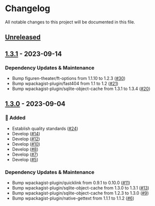 # Changelog

All notable changes to this project will be documented in this file.

## [Unreleased](https://github.com/figuren-theater/ft-performance/compare/1.3.1...HEAD)

## [1.3.1](https://github.com/figuren-theater/ft-performance/compare/1.3.0...1.3.1) - 2023-09-14

### Dependency Updates & Maintenance

- Bump figuren-theater/ft-options from 1.1.10 to 1.2.3 ([#30](https://github.com/figuren-theater/ft-performance/pull/30))
- Bump wpackagist-plugin/fast404 from 1.1 to 1.2 ([#21](https://github.com/figuren-theater/ft-performance/pull/21))
- Bump wpackagist-plugin/sqlite-object-cache from 1.3.1 to 1.3.4 ([#20](https://github.com/figuren-theater/ft-performance/pull/20))

## [1.3.0](https://github.com/figuren-theater/ft-performance/compare/1.2.6...1.3.0) - 2023-09-04

### 🚀 Added

- Establish quality standards ([#24](https://github.com/figuren-theater/ft-performance/pull/24))
- Develop ([#14](https://github.com/figuren-theater/ft-performance/pull/14))
- Develop ([#12](https://github.com/figuren-theater/ft-performance/pull/12))
- Develop ([#10](https://github.com/figuren-theater/ft-performance/pull/10))
- Develop ([#8](https://github.com/figuren-theater/ft-performance/pull/8))
- Develop ([#7](https://github.com/figuren-theater/ft-performance/pull/7))
- Develop ([#5](https://github.com/figuren-theater/ft-performance/pull/5))

### Dependency Updates & Maintenance

- Bump wpackagist-plugin/quicklink from 0.9.1 to 0.10.0 ([#11](https://github.com/figuren-theater/ft-performance/pull/11))
- Bump wpackagist-plugin/sqlite-object-cache from 1.3.0 to 1.3.1 ([#13](https://github.com/figuren-theater/ft-performance/pull/13))
- Bump wpackagist-plugin/sqlite-object-cache from 1.2.3 to 1.3.0 ([#9](https://github.com/figuren-theater/ft-performance/pull/9))
- Bump wpackagist-plugin/native-gettext from 1.1.1 to 1.1.2 ([#6](https://github.com/figuren-theater/ft-performance/pull/6))
